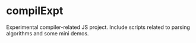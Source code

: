 # compilExpt
Experimental compiler-related JS project.
Include scripts related to parsing algorithms and some mini demos.
